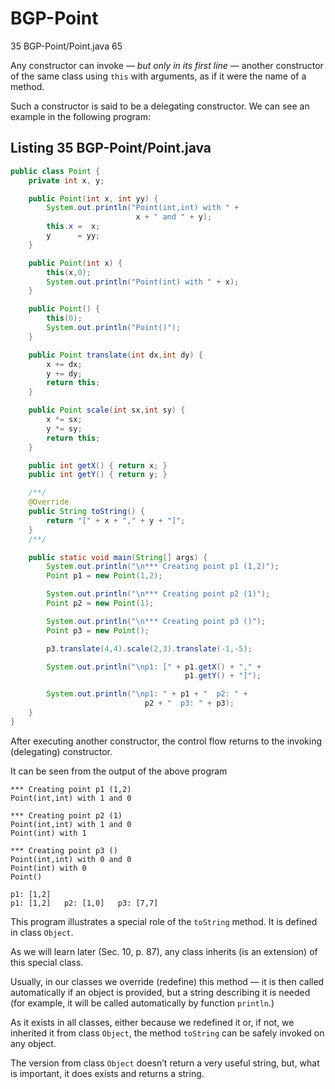 # BGP-Point  
35 BGP-Point/Point.java 65

Any constructor can invoke — _but only in its first line_ — another constructor of the same class using `this` with arguments, as if it were the name of a method.  

Such a constructor is said to be a delegating constructor. We can see an example in the following program:  

## Listing 35 BGP-Point/Point.java  

```java
public class Point {
    private int x, y;

    public Point(int x, int yy) {
        System.out.println("Point(int,int) with " +
                            x + " and " + y);
        this.x =  x;
        y      = yy;
    }

    public Point(int x) {
        this(x,0);
        System.out.println("Point(int) with " + x);
    }

    public Point() {
        this(0);
        System.out.println("Point()");
    }

    public Point translate(int dx,int dy) {
        x += dx;
        y += dy;
        return this;
    }

    public Point scale(int sx,int sy) {
        x *= sx;
        y *= sy;
        return this;
    }

    public int getX() { return x; }
    public int getY() { return y; }

    /**/
    @Override
    public String toString() {
        return "[" + x + "," + y + "]";
    }
    /**/

    public static void main(String[] args) {
        System.out.println("\n*** Creating point p1 (1,2)");
        Point p1 = new Point(1,2);

        System.out.println("\n*** Creating point p2 (1)");
        Point p2 = new Point(1);

        System.out.println("\n*** Creating point p3 ()");
        Point p3 = new Point();

        p3.translate(4,4).scale(2,3).translate(-1,-5);

        System.out.println("\np1: [" + p1.getX() + "," +
                                       p1.getY() + "]");

        System.out.println("\np1: " + p1 + "  p2: " +
                              p2 + "  p3: " + p3);
    }
}
```

After executing another constructor, the control flow returns to the invoking (delegating) constructor. 

It can be seen from the output of the above program

```
*** Creating point p1 (1,2)
Point(int,int) with 1 and 0

*** Creating point p2 (1)
Point(int,int) with 1 and 0
Point(int) with 1

*** Creating point p3 ()
Point(int,int) with 0 and 0
Point(int) with 0
Point()  

p1: [1,2]  
p1: [1,2]   p2: [1,0]   p3: [7,7] 
```

This program illustrates a special role of the `toString` method. It is defined in class `Object`.

As we will learn later (Sec. 10, p. 87), any class inherits (is an extension) of this special class. 

Usually, in our classes we override (redefine) this method — it is then called automatically if an object is provided, but a string describing it is needed (for example, it will be called automatically by function `println`.) 

As it exists in all classes, either because we redefined it or, if not, we inherited it from class `Object`, the method `toString` can be safely invoked on any object. 

The version from class `Object` doesn’t return a very useful string, but, what is important, it does exists and returns a string.  
